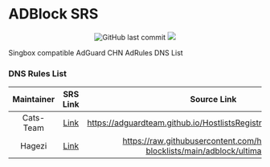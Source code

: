 # ADBlock SRS
<p align="center">
<img alt="GitHub last commit" src="https://img.shields.io/github/last-commit/iwinstar/adblock-srs/main?style=flat-square&color=red"/>
<img src="https://img.shields.io/github/license/iwinstar/adblock-srs?style=flat-square"/>
</p>

Singbox compatible AdGuard CHN AdRules DNS List

### DNS Rules List

Maintainer | SRS Link | Source Link
:---------:|:--------:|:-----------:
Cats-Team | [Link](https://github.com/iwinstar/adblock-srs/raw/refs/heads/main/cats_team.srs) | https://adguardteam.github.io/HostlistsRegistry/assets/filter_29.txt
Hagezi | [Link](https://github.com/iwinstar/adblock-srs/raw/refs/heads/main/hagezi_ultimate.srs) | https://raw.githubusercontent.com/hagezi/dns-blocklists/main/adblock/ultimate.txt
